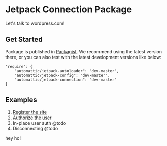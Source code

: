 # Jetpack Connection Package

Let's talk to wordpress.com! 

## Get Started 

Package is published in [Packagist](https://packagist.org/packages/automattic/jetpack-connection). We recommend using the latest version there, or you can also test with the latest development versions like below:

```
"require": {
    "automattic/jetpack-autoloader": "dev-master",
    "automattic/jetpack-config": "dev-master",
    "automattic/jetpack-connection": "dev-master"
}
```

## Examples
1. [Register the site](docs/register-site.md)
2. [Authorize the user](docs/authorize-user.md)
3. In-place user auth @todo
4. Disconnecting @todo

hey ho!
